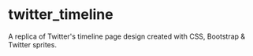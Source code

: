 twitter_timeline
================

A replica of Twitter's timeline page design created with CSS, Bootstrap &amp; Twitter sprites.
